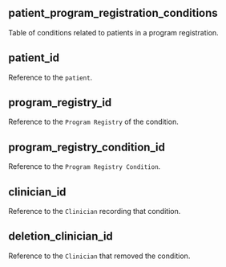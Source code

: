 ## patient_program_registration_conditions

Table of conditions related to patients in a program registration.

## patient_id

Reference to the `patient`.

## program_registry_id

Reference to the `Program Registry`
of the condition.

## program_registry_condition_id

Reference to the `Program Registry Condition`.

## clinician_id

Reference to the `Clinician` recording that condition.

## deletion_clinician_id

Reference to the `Clinician` that removed the condition.

